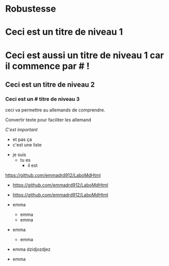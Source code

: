 ﻿# Robustesse

# Ceci est un titre de niveau 1

# Ceci est aussi un titre de niveau 1 car il commence par # !

## Ceci est un titre de niveau 2

### Ceci est un # titre de niveau 3

ceci va permettre au allemands de comprendre.

Convertir texte pour faciliter les allemand

*C'est important*
* et pas ça
* c'est une liste

- je suis 
    - tu es 
        - il est 

https://github.com/emmadrd912/LaboMdHtml

* https://github.com/emmadrd912/LaboMdHtml
* https://github.com/emmadrd912/LaboMdHtml


* emma
  * emma
  * emma
* emma
  * emma
* emma dzidjozdjez
* emma